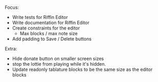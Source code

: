 Focus:
- Write tests for Riffin Editor
- Write documentation for Riffin Editor
- Create constraints for the editor
  - Max blocks / max note size
- Add padding to Save / Delete buttons

Extra:
- Hide donate button on smaller screen sizes
- stop the lottie from playing while it's hidden.
- Update readonly tablature blocks to be the same size as the editor blocks